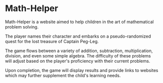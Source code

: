 # Math-Helper

Math-Helper is a website aimed to help children in the art of mathematical problem solving.

The player names their character and embarks on a pseudo-randomized quest for
the lost treasure of Captain Peg-Leg.

The game flows between a variety of addition, subtraction, multiplication, division,
and even some simple algebra. The difficulty of these problems will adjust based
on the player's proficiency with their current problems.

Upon completion, the game will display results and provide links to websites which may 
further supplement the child's learning needs.
